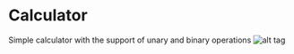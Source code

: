 # Calculator
Simple calculator with the support of unary and binary operations
![alt tag](https://lh6.googleusercontent.com/OHwCuFSqr5V3gViRcymAX9wHbbtflnJsNDphRTaskP4qA-5zEVmonJFhafuvcsYtZ40O5Ki6AdqZ4qA=w2880-h1678)
